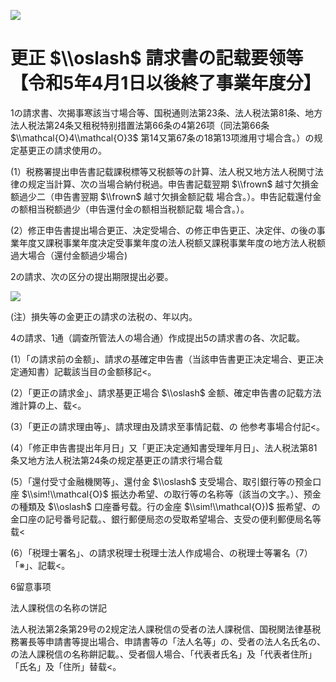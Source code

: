 ![](https://www.nta.go.jp/tmp/c281c514-a112-4777-9afc-78ad151cf616/images/3c5fa733378ee697ccc5c5bbb18ab8b9eda8731a55606199eb6fb433b4cd74f9.jpg)

# 更正 $\\oslash$ 請求書の記载要领等 【令和5年4月1日以後終了事業年度分】

1の請求書、次揭事寒該当寸場合等、国税通则法第23条、法人税法第81条、地方法人税法第24条又租税特别措置法第66条の4第26项（同法第66条 $\\mathcal{O}4\\mathcal{O}3$ 第14又第67条の18第13项潍用寸場合含。）の规定基更正の請求使用の。

(1）税務署提出申告書記载課税標等又税额等の計算、法人税又地方法人税関寸法律の规定当計算、次の当場合納付税過。申告書記载翌期 $\\frown$ 越寸欠損金额過少二（申告書翌期 $\\frown$ 越寸欠損金额記载 場合含。）。申告記载還付金の额相当税额過少（申告還付金の额相当税额記载 場合含。）。

(2）修正申告書提出場合更正、决定受場合、の修正申告更正、决定伴、の後の事業年度又課税事業年度决定受事業年度の法人税额又課税事業年度の地方法人税额過大場合（還付金额過少場合)

2の請求、次の区分の提出期限提出必要。

![](https://www.nta.go.jp/tmp/c281c514-a112-4777-9afc-78ad151cf616/images/4d06ad70767753b095489996692cf307f23430ad3fb84e532a0be6b121db7934.jpg)

(注）損失等の金更正の請求の法税の、年以内。

4の請求、1通（調查所管法人の場合通）作成提出5の請求書の各、次記載。

(1）「の請求前の金额」、請求の基確定申告書（当該申告書更正决定場合、更正决定通知書）記載該当目の金额移記<。

(2）「更正の請求金」、請求基更正場合 $\\oslash$ 金额、確定申告書の記载方法潍計算の上、载<。

(3）「更正の請求理由等」、請求理由及請求至事情記载、の 他参考事場合付記<。

(4）「修正申告書提出年月日」又「更正决定通知書受理年月日」、法人税法第81条又地方法人税法第24条の规定基更正の請求行場合载

(5）「還付受寸金融機関等」、還付金 $\\oslash$ 支受場合、取引銀行等の预金口座 $\\sim!\\mathcal{O}$ 振达办希望、の取行等の名称等（該当の文字。）、预金の種類及 $\\oslash$ 口座番号载。行の金座 $\\sim!\\mathcal{O})$ 振希望、の金口座の記号番号記载。、銀行郵便局恣の受取希望場合、支受の便利郵便局名等载<

(6）「税理士署名」、の請求税理士税理士法人作成場合、の税理士等署名（7）「※」、記載<。

6留意事项

法人課税信の名称の饼記

法人税法第2条第29号の2规定法人課税信の受者の法人課税信、国税関法律基税務署長等申請書等提出場合、申請書等の「法人名等」の、受者の法人名氏名の、の法人課税信の名称餠記載。、受者個人場合、「代表者氏名」及「代表者住所」「氏名」及「住所」替载<。